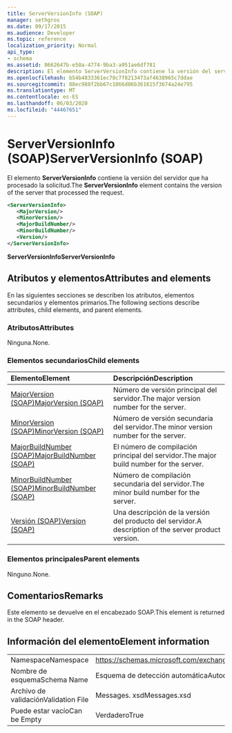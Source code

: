 ```yaml
---
title: ServerVersionInfo (SOAP)
manager: sethgros
ms.date: 09/17/2015
ms.audience: Developer
ms.topic: reference
localization_priority: Normal
api_type:
- schema
ms.assetid: 8662647b-e50a-4774-9ba3-a951ae6df781
description: El elemento ServerVersionInfo contiene la versión del servidor que ha procesado la solicitud.
ms.openlocfilehash: b54b4833361ec78c7f8213473af4638965c7ddae
ms.sourcegitcommit: 88ec988f2bb67c1866d06b361615f3674a24e795
ms.translationtype: MT
ms.contentlocale: es-ES
ms.lasthandoff: 06/03/2020
ms.locfileid: "44467651"
---
```

# <a name="serverversioninfo-soap"></a><span data-ttu-id="3db80-103">ServerVersionInfo (SOAP)</span><span class="sxs-lookup"><span data-stu-id="3db80-103">ServerVersionInfo (SOAP)</span></span>

<span data-ttu-id="3db80-104">El elemento **ServerVersionInfo** contiene la versión del servidor que ha procesado la solicitud.</span><span class="sxs-lookup"><span data-stu-id="3db80-104">The **ServerVersionInfo** element contains the version of the server that processed the request.</span></span> 
  
```XML
<ServerVersionInfo>
   <MajorVersion/>
   <MinorVersion/>
   <MajorBuildNumber/>
   <MinorBuildNumber/>
   <Version/>
</ServerVersionInfo>
```

 <span data-ttu-id="3db80-105">**ServerVersionInfo**</span><span class="sxs-lookup"><span data-stu-id="3db80-105">**ServerVersionInfo**</span></span>
## <a name="attributes-and-elements"></a><span data-ttu-id="3db80-106">Atributos y elementos</span><span class="sxs-lookup"><span data-stu-id="3db80-106">Attributes and elements</span></span>

<span data-ttu-id="3db80-107">En las siguientes secciones se describen los atributos, elementos secundarios y elementos primarios.</span><span class="sxs-lookup"><span data-stu-id="3db80-107">The following sections describe attributes, child elements, and parent elements.</span></span>
  
### <a name="attributes"></a><span data-ttu-id="3db80-108">Atributos</span><span class="sxs-lookup"><span data-stu-id="3db80-108">Attributes</span></span>

<span data-ttu-id="3db80-109">Ninguna.</span><span class="sxs-lookup"><span data-stu-id="3db80-109">None.</span></span>
  
### <a name="child-elements"></a><span data-ttu-id="3db80-110">Elementos secundarios</span><span class="sxs-lookup"><span data-stu-id="3db80-110">Child elements</span></span>

|<span data-ttu-id="3db80-111">**Elemento**</span><span class="sxs-lookup"><span data-stu-id="3db80-111">**Element**</span></span>|<span data-ttu-id="3db80-112">**Descripción**</span><span class="sxs-lookup"><span data-stu-id="3db80-112">**Description**</span></span>|
|:-----|:-----|
|[<span data-ttu-id="3db80-113">MajorVersion (SOAP)</span><span class="sxs-lookup"><span data-stu-id="3db80-113">MajorVersion (SOAP)</span></span>](majorversion-soap.md) <br/> |<span data-ttu-id="3db80-114">Número de versión principal del servidor.</span><span class="sxs-lookup"><span data-stu-id="3db80-114">The major version number for the server.</span></span>  <br/> |
|[<span data-ttu-id="3db80-115">MinorVersion (SOAP)</span><span class="sxs-lookup"><span data-stu-id="3db80-115">MinorVersion (SOAP)</span></span>](minorversion-soap.md) <br/> |<span data-ttu-id="3db80-116">Número de versión secundaria del servidor.</span><span class="sxs-lookup"><span data-stu-id="3db80-116">The minor version number for the server.</span></span>  <br/> |
|[<span data-ttu-id="3db80-117">MajorBuildNumber (SOAP)</span><span class="sxs-lookup"><span data-stu-id="3db80-117">MajorBuildNumber (SOAP)</span></span>](majorbuildnumber-soap.md) <br/> |<span data-ttu-id="3db80-118">El número de compilación principal del servidor.</span><span class="sxs-lookup"><span data-stu-id="3db80-118">The major build number for the server.</span></span>  <br/> |
|[<span data-ttu-id="3db80-119">MinorBuildNumber (SOAP)</span><span class="sxs-lookup"><span data-stu-id="3db80-119">MinorBuildNumber (SOAP)</span></span>](minorbuildnumber-soap.md) <br/> |<span data-ttu-id="3db80-120">Número de compilación secundaria del servidor.</span><span class="sxs-lookup"><span data-stu-id="3db80-120">The minor build number for the server.</span></span>  <br/> |
|[<span data-ttu-id="3db80-121">Versión (SOAP)</span><span class="sxs-lookup"><span data-stu-id="3db80-121">Version (SOAP)</span></span>](version-soap.md) <br/> |<span data-ttu-id="3db80-122">Una descripción de la versión del producto del servidor.</span><span class="sxs-lookup"><span data-stu-id="3db80-122">A description of the server product version.</span></span>  <br/> |
   
### <a name="parent-elements"></a><span data-ttu-id="3db80-123">Elementos principales</span><span class="sxs-lookup"><span data-stu-id="3db80-123">Parent elements</span></span>

<span data-ttu-id="3db80-124">Ninguno.</span><span class="sxs-lookup"><span data-stu-id="3db80-124">None.</span></span>
  
## <a name="remarks"></a><span data-ttu-id="3db80-125">Comentarios</span><span class="sxs-lookup"><span data-stu-id="3db80-125">Remarks</span></span>

<span data-ttu-id="3db80-126">Este elemento se devuelve en el encabezado SOAP.</span><span class="sxs-lookup"><span data-stu-id="3db80-126">This element is returned in the SOAP header.</span></span>
  
## <a name="element-information"></a><span data-ttu-id="3db80-127">Información del elemento</span><span class="sxs-lookup"><span data-stu-id="3db80-127">Element information</span></span>

|||
|:-----|:-----|
|<span data-ttu-id="3db80-128">Namespace</span><span class="sxs-lookup"><span data-stu-id="3db80-128">Namespace</span></span>  <br/> |https://schemas.microsoft.com/exchange/2010/Autodiscover  <br/> |
|<span data-ttu-id="3db80-129">Nombre de esquema</span><span class="sxs-lookup"><span data-stu-id="3db80-129">Schema Name</span></span>  <br/> |<span data-ttu-id="3db80-130">Esquema de detección automática</span><span class="sxs-lookup"><span data-stu-id="3db80-130">Autodiscover schema</span></span>  <br/> |
|<span data-ttu-id="3db80-131">Archivo de validación</span><span class="sxs-lookup"><span data-stu-id="3db80-131">Validation File</span></span>  <br/> |<span data-ttu-id="3db80-132">Messages. xsd</span><span class="sxs-lookup"><span data-stu-id="3db80-132">Messages.xsd</span></span>  <br/> |
|<span data-ttu-id="3db80-133">Puede estar vacío</span><span class="sxs-lookup"><span data-stu-id="3db80-133">Can be Empty</span></span>  <br/> |<span data-ttu-id="3db80-134">Verdadero</span><span class="sxs-lookup"><span data-stu-id="3db80-134">True</span></span>  <br/> |
   

